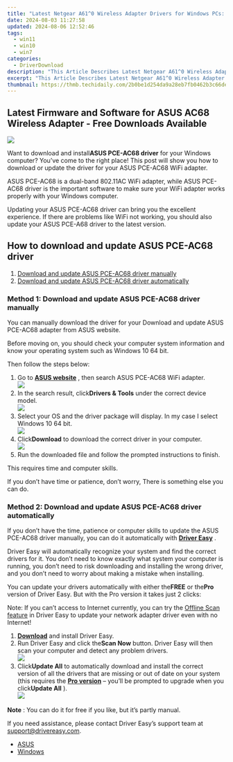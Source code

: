 ```yaml
---
title: "Latest Netgear A61^0 Wireless Adapter Drivers for Windows PCs: Free Downloads Available Now"
date: 2024-08-03 11:27:58
updated: 2024-08-06 12:52:46
tags:
  - win11
  - win10
  - win7
categories:
  - DriverDownload
description: "This Article Describes Latest Netgear A61^0 Wireless Adapter Drivers for Windows PCs: Free Downloads Available Now"
excerpt: "This Article Describes Latest Netgear A61^0 Wireless Adapter Drivers for Windows PCs: Free Downloads Available Now"
thumbnail: https://thmb.techidaily.com/2b0be1d254da9a28eb7fb0462b3c66de235332cf8b2fab4ba3941b84a9d75cac.jpg
---
```


## Latest Firmware and Software for ASUS AC68 Wireless Adapter - Free Downloads Available

![](https://images.drivereasy.com/wp-content/uploads/2018/12/img_5c17149abf493.jpg)

 Want to download and install**ASUS PCE-AC68 driver** for your Windows computer? You’ve come to the right place! This post will show you how to download or update the driver for your ASUS PCE-AC68 WiFi adapter.

 ASUS PCE-AC68 is a dual-band 802.11AC WiFi adapter, while ASUS PCE-AC68 driver is the important software to make sure your WiFi adapter works properly with your Windows computer.

 Updating your ASUS PCE-AC68 driver can bring you the excellent experience. If there are problems like WiFi not working, you should also update your ASUS PCE-A68 driver to the latest version.

## How to download and update ASUS PCE-AC68 driver

1. [Download and update ASUS PCE-AC68 driver manually](https://tools.techidaily.com/drivereasy/download/)
2. [Download and update ASUS PCE-AC68 driver automatically](https://tools.techidaily.com/drivereasy/download/)

### Method 1: Download and update ASUS PCE-AC68 driver manually

 You can manually download the driver for your Download and update ASUS PCE-AC68 adapter from ASUS website.

 Before moving on, you should check your computer system information and know your operating system such as Windows 10 64 bit.

Then follow the steps below:

1. Go to **[ASUS website](https://www.asus.com/)**  , then search ASUS PCE-AC68 WiFi adapter.  
![](https://images.drivereasy.com/wp-content/uploads/2018/12/img_5c171761c8106.png)
2. In the search result, click**Drivers & Tools** under the correct device model.  
![](https://images.drivereasy.com/wp-content/uploads/2018/12/img_5c1717837d774.jpg)
3. Select your OS and the driver package will display. In my case I select Windows 10 64 bit.  
![](https://images.drivereasy.com/wp-content/uploads/2018/12/img_5c1717b56876e.jpg)
4. Click**Download** to download the correct driver in your computer.  
![](https://images.drivereasy.com/wp-content/uploads/2018/12/img_5c1717cd7e05e.jpg)
5. Run the downloaded file and follow the prompted instructions to finish.

This requires time and computer skills.

 If you don’t have time or patience, don’t worry, There is something else you can do.

### Method 2: Download and update ASUS PCE-AC68 driver automatically

 If you don’t have the time, patience or computer skills to update the ASUS PCE-AC68 driver manually, you can do it automatically with **[Driver Easy](https://tools.techidaily.com/drivereasy/download/)**  .

 Driver Easy will automatically recognize your system and find the correct drivers for it. You don’t need to know exactly what system your computer is running, you don’t need to risk downloading and installing the wrong driver, and you don’t need to worry about making a mistake when installing.

 You can update your drivers automatically with either the**FREE** or the**Pro** version of Driver Easy. But with the Pro version it takes just 2 clicks:

 Note: If you can’t access to Internet currently, you can try the [Offline Scan feature](https://tools.techidaily.com/drivereasy/download/) in Driver Easy to update your network adapter driver even with no Internet!

1. **[Download](https://tools.techidaily.com/drivereasy/download/)**  and install Driver Easy.
2. Run Driver Easy and click the**Scan Now** button. Driver Easy will then scan your computer and detect any problem drivers.  
![](https://images.drivereasy.com/wp-content/uploads/2018/12/img_5c147338d0289.jpg)
3. Click**Update All** to automatically download and install the correct version of all the drivers that are missing or out of date on your system (this requires the **[Pro version](https://tools.techidaily.com/drivereasy/download/)**  – you’ll be prompted to upgrade when you click**Update All** ).  
![](https://images.drivereasy.com/wp-content/uploads/2018/12/img_5c1474c94bd8a.jpg)  

**Note** : You can do it for free if you like, but it’s partly manual.

 If you need assistance, please contact Driver Easy’s support team at <support@drivereasy.com>.

* [ASUS](https://tools.techidaily.com/drivereasy/download/)
* [Windows](https://tools.techidaily.com/drivereasy/download/)

<ins class="adsbygoogle"
     style="display:block"
     data-ad-format="autorelaxed"
     data-ad-client="ca-pub-7571918770474297"
     data-ad-slot="1223367746"></ins>



<ins class="adsbygoogle"
     style="display:block"
     data-ad-client="ca-pub-7571918770474297"
     data-ad-slot="8358498916"
     data-ad-format="auto"
     data-full-width-responsive="true"></ins>
